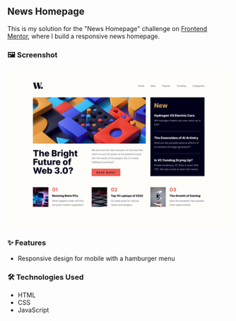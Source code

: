 ## News Homepage

This is my solution for the "News Homepage" challenge on [Frontend Mentor](https://www.frontendmentor.io/challenges/news-homepage-H6SWTa1MFl), where I build a responsive news homepage.

### 🖼️ Screenshot

![news homepage](./screenshots/screen_shot1.jpg)

### ✨ Features

- Responsive design for mobile with a hamburger menu

### 🛠️ Technologies Used

- HTML
- CSS
- JavaScript
